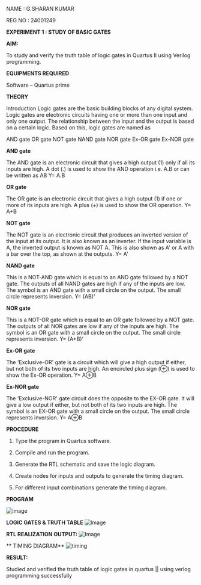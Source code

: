 NAME : G.SHARAN KUMAR

REG NO : 24001249 

**EXPERIMENT 1 : STUDY OF BASIC GATES**

**AIM:** 

To study and verify the truth table of logic gates in Quartus II using Verilog programming.

**EQUIPMENTS REQUIRED**

Software – Quartus prime 

**THEORY**

Introduction Logic gates are the basic building blocks of any digital system. Logic gates are electronic circuits having one or more than one input and only one output. The relationship between the input and the output is based on a certain logic. Based on this, logic gates are named as

AND gate OR gate NOT gate NAND gate NOR gate Ex-OR gate Ex-NOR gate

**AND gate**

The AND gate is an electronic circuit that gives a high output (1) only if all its inputs are high. A dot (.) is used to show the AND operation i.e. A.B or can be written as AB
Y= A.B

**OR gate** 

The OR gate is an electronic circuit that gives a high output (1) if one or more of its inputs are high. A plus (+) is used to show the OR operation.
Y= A+B

**NOT gate**

The NOT gate is an electronic circuit that produces an inverted version of the input at its output. It is also known as an inverter. If the input variable is A, the inverted output is known as NOT A. This is also shown as A' or A with a bar over the top, as shown at the outputs.
Y= A'

**NAND gate**

This is a NOT-AND gate which is equal to an AND gate followed by a NOT gate. The outputs of all NAND gates are high if any of the inputs are low. The symbol is an AND gate with a small circle on the output. The small circle represents inversion.
Y= (AB)’

**NOR gate**

This is a NOT-OR gate which is equal to an OR gate followed by a NOT gate. The outputs of all NOR gates are low if any of the inputs are high. The symbol is an OR gate with a small circle on the output. The small circle represents inversion.
Y= (A+B)’

**Ex-OR gate**

The 'Exclusive-OR' gate is a circuit which will give a high output if either, but not both of its two inputs are high. An encircled plus sign (⊕) is used to show the Ex-OR operation.
Y= A⊕B

**Ex-NOR gate**

The 'Exclusive-NOR' gate circuit does the opposite to the EX-OR gate. It will give a low output if either, but not both of its two inputs are high. The symbol is an EX-OR gate with a small circle on the output. The small circle represents inversion.
Y= A⊕B

**PROCEDURE** 

1.	Type the program in Quartus software.

2.	Compile and run the program.

3.	Generate the RTL schematic and save the logic diagram.

4.	Create nodes for inputs and outputs to generate the timing diagram.

5.	For different input combinations generate the timing diagram.


**PROGRAM**

![image](https://github.com/user-attachments/assets/28ed7c0c-99d2-4be1-9041-7bb046ee90c4)




 
**LOGIC GATES & TRUTH TABLE**
![ Image ](https://github.com/user-attachments/assets/ca79379f-8304-43e4-a11f-365b0e12f56a)

**RTL REALIZATION OUTPUT:** 
![ Image ](https://github.com/user-attachments/assets/b9664a2d-ac6d-442d-9110-e9f1d7cc9b2e)

** TIMING DIAGRAM**
![timing ](https://github.com/user-attachments/assets/17a60a6f-5bb5-4d34-9e5e-4cc981cbeb31)




**RESULT:**

Studied and verified the truth table of logic gates in quartus || using verlog programming successfully
